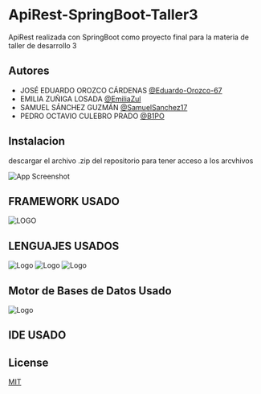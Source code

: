 # ApiRest-SpringBoot-Taller3
ApiRest realizada con SpringBoot como proyecto final para la materia de taller de desarrollo 3

## Autores

- JOSÉ EDUARDO OROZCO CÁRDENAS [@Eduardo-Orozco-67](https://github.com/Eduardo-Orozco-67)
- EMILIA ZUÑIGA LOSADA [@EmiliaZul](https://github.com/EmiliaZul)
- SAMUEL SÁNCHEZ GUZMÁN [@SamuelSanchez17](https://github.com/SamuelSanchez17)
- PEDRO OCTAVIO CULEBRO PRADO [@B1PO](https://github.com/B1PO)

## Instalacion

descargar el archivo .zip del repositorio para tener acceso a los arcvhivos

![App Screenshot](https://br.atsit.in/es/wp-content/uploads/2021/06/como-descargar-archivos-y-ver-codigo-desde-github-9.png)

## FRAMEWORK USADO

![LOGO](https://niixer.com/wp-content/uploads/2020/11/spring-boot.png)

## LENGUAJES USADOS

![Logo](https://1000marcas.net/wp-content/uploads/2020/11/Java-logo.png)
            ![Logo](https://blog.desafiolatam.com/wp-content/uploads/2018/05/sql-logo.png)
                   ![Logo](https://www.hatthieves.es/wp-content/uploads/2019/09/16-420x300.png)

## Motor de Bases de Datos Usado

![Logo](https://cdn.icon-icons.com/icons2/2415/PNG/512/postgresql_original_wordmark_logo_icon_146392.png)

## IDE USADO


## License

[MIT](https://choosealicense.com/licenses/mit/)
